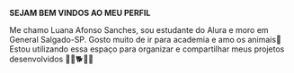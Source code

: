 **SEJAM BEM VINDOS AO MEU PERFIL**

Me chamo Luana Afonso Sanches,
sou estudante do Alura e
moro em General Salgado-SP.
Gosto muito de ir para academia 
e amo os animais🧸
Estou utilizando essa espaço para organizar e compartilhar meus projetos desenvolvidos
🦋💟🐕🐾♓
